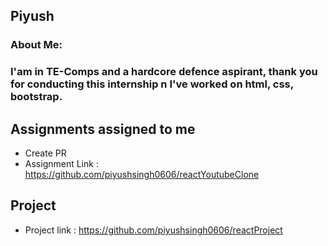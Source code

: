 ## Piyush

### About Me: 

### I'am in TE-Comps and a hardcore defence aspirant, thank you for conducting this internship n I've worked on html, css, bootstrap.

## Assignments assigned to me
- Create PR
- Assignment Link : https://github.com/piyushsingh0606/reactYoutubeClone

## Project
- Project link  : https://github.com/piyushsingh0606/reactProject

